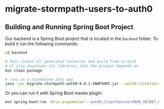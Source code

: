 # migrate-stormpath-users-to-auth0

## Building and Running Spring Boot Project

Our backend is a Spring Boot project that is located in the `backend` folder. To build it run the following commands:

```sh
cd backend

# this cleans all generated resources and build from scratch
# it also downloads all libraries that the project depends on
mvn clean package

# runs as a standalone Java app
java -jar migrate-stormpath-auth0-0.0.1-SNAPSHOT.jar --auth0.clientSecret=YOUR_SECRET_KEY 
```

Or you can run it with Spring Boot maven plugin:

```sh
mvn spring-boot:run -Drun.arguments="--auth0.clientSecret=YOUR_SECRET_KEY"
```
